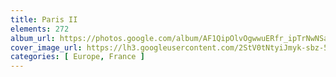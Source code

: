 ```yaml
---
title: Paris II
elements: 272
album_url: https://photos.google.com/album/AF1QipOlvOgwwuERfr_ipTrNwNSaMhbsshG51utuYcXC
cover_image_url: https://lh3.googleusercontent.com/2StV0tNtyiJmyk-sbz-5u-5NbnKkiyQ87judhj8uN14GjD712r--oqbhYozmLcSWIBKK0XigwrLnpi1KZagNl26K7iOGzu5q1nLriTE42aFw2fS7yYjCuZgtSCxCSpHRkCOG_3guyrIiuRg7fj6AZYQXfnB0_ZSWSZu-9g4PCpz0kRE36jvXl6J7-kIrIwUAApcg3h3LLxgXBilpAjK-I8Ks610csJMiUFkCYuUhAhD_zUR5JIPwIJaW5tDy7mz-z7uc7wQb2f-VUXZKk1jJjGloOnfyJu6B-u1Ef7aFifQ81U9LkCexjfhQAE85vn2B1nArf0QQAIaCw4pt2B5NqtaZojL1TB7rlhuQAD_TebplwqSfTJUpjcN8QVF3Ka8yaq4m2eiaj1gf-IeFZDZJbnN8BkjjFxT0bT6rNHk8pFIqNBqgp50A9XUjkXL9BzvG3yCwxLr7KZlwTiVaHnkuGluSkP6pMgStQcR5Nn4jV09IxhTMHbZ2mXNWDrikfs6IukM-vm6WBE6v0wq29-8a6_JW5ZKp9_hdkGnBEed0EhIt--eTWIiQc94WY5JZwJVINMjzZCHqVihhgr25V5W2n1M9i0hp0AXEw4dILI1OhykYUJC0gT6br3y7v_d3D6RRziLh_ZcxxQtLWoN7DmOwPEk9qg=s195-p-k-no
categories: [ Europe, France ]
---
```

